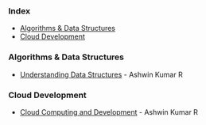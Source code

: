 ### Index

* [Algorithms & Data Structures](#algorithms--data-structures)
* [Cloud Development](#cloud-development)


### Algorithms & Data Structures

* [Understanding Data Structures](https://uaceit.com/courses/understanding-data-structures/) - Ashwin Kumar R


### Cloud Development

* [Cloud Computing and Development](https://uaceit.com/courses/cloud-computing-and-development/) - Ashwin Kumar R
